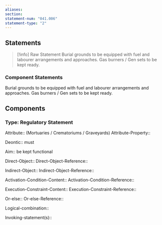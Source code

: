 ```yaml
---
aliases: 
section: 
statement-num: "041.006"
statement-type: "2"
---
```

## Statements 
> [!info] Raw Statement
> Burial grounds to be equipped with fuel and labourer arrangements and approaches. Gas burners / Gen sets to be kept ready. 
> 

### Component Statements
Burial grounds to be equipped with fuel and labourer arrangements and approaches. Gas burners / Gen sets to be kept ready. 
## Components
### Type: Regulatory Statement
Attribute:: (Mortuaries / Crematoriums / Graveyards) 
Attribute-Property:: 

Deontic:: must 

Aim:: be kept functional

Direct-Object::
Direct-Object-Reference:: 

Indirect-Object::
Indirect-Object-Reference:: 

Activation-Condition-Content::
Activation-Condition-Reference:: 

Execution-Constraint-Content::
Execution-Constraint-Reference:: 

Or-else::
Or-else-Reference:: 

Logical-combination::

Invoking-statement(s)::